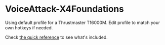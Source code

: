 # VoiceAttack-X4Foundations

Using default profile for a Thrustmaster T16000M. Edit profile to match your own hotkeys if needed.

Check [the quick reference](X4-(by-Wisp)-Profile.html) to see what's included.

